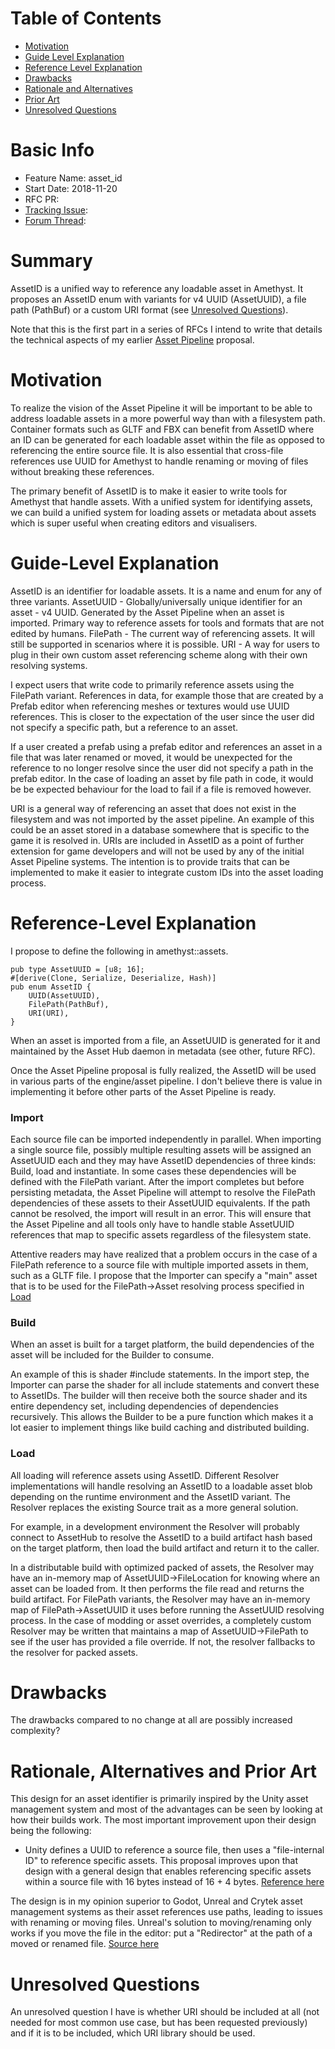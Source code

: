 # Table of Contents

- [Motivation](#motivation)
- [Guide Level Explanation](#guide-level-explanation)
- [Reference Level Explanation](#reference-level-explanation)
- [Drawbacks](#drawbacks)
- [Rationale and Alternatives](#rationale-and-alternatives)
- [Prior Art](#prior-art)
- [Unresolved Questions](#unresolved-questions)

# Basic Info
[basic]: #basic-info

- Feature Name: asset_id
- Start Date: 2018-11-20
- RFC PR: 
- [Tracking Issue](#tracking-issue): 
- [Forum Thread](#forum-discussion): 

# Summary
[summary]: #summary

AssetID is a unified way to reference any loadable asset in Amethyst. It proposes an AssetID enum with variants for v4 UUID (AssetUUID), a file path (PathBuf) or a custom URI format (see [Unresolved Questions](#unresolved-questions)).

Note that this is the first part in a series of RFCs I intend to write that details the technical aspects of my earlier [Asset Pipeline](https://github.com/amethyst/amethyst/issues/875) proposal.

# Motivation
[motivation]: #motivation

To realize the vision of the Asset Pipeline it will be important to be able to address loadable assets in a more powerful way than with a filesystem path.
Container formats such as GLTF and FBX can benefit from AssetID where an ID can be generated for each loadable asset within the file as opposed to referencing the entire source file.
It is also essential that cross-file references use UUID for Amethyst to handle renaming or moving of files without breaking these references.

The primary benefit of AssetID is to make it easier to write tools for Amethyst that handle assets. With a unified system for identifying assets, we can build a unified system for loading assets or metadata about assets which is super useful when creating editors and visualisers.

# Guide-Level Explanation
[guide-level-explanation]: #guide-level-explanation

AssetID is an identifier for loadable assets. It is a name and enum for any of three variants.
AssetUUID - Globally/universally unique identifier for an asset - v4 UUID. Generated by the Asset Pipeline when an asset is imported. Primary way to reference assets for tools and formats that are not edited by humans.
FilePath - The current way of referencing assets. It will still be supported in scenarios where it is possible.
URI - A way for users to plug in their own custom asset referencing scheme along with their own resolving systems.

I expect users that write code to primarily reference assets using the FilePath variant. References in data, for example those that are created by a Prefab editor when referencing meshes or textures would use UUID references. This is closer to the expectation of the user since the user did not specify a specific path, but a reference to an asset. 

If a user created a prefab using a prefab editor and references an asset in a file that was later renamed or moved, it would be unexpected for the reference to no longer resolve since the user did not specify a path in the prefab editor. In the case of loading an asset by file path in code, it would be be expected behaviour for the load to fail if a file is removed however.

URI is a general way of referencing an asset that does not exist in the filesystem and was not imported by the asset pipeline. An example of this could be an asset stored in a database somewhere that is specific to the game it is resolved in. URIs are included in AssetID as a point of further extension for game developers and will not be used by any of the initial Asset Pipeline systems.
The intention is to provide traits that can be implemented to make it easier to integrate custom IDs into the asset loading process.

# Reference-Level Explanation
[reference-level-explanation]: #reference-level-explanation

I propose to define the following in amethyst::assets.
```
pub type AssetUUID = [u8; 16];
#[derive(Clone, Serialize, Deserialize, Hash)]
pub enum AssetID {
    UUID(AssetUUID),
    FilePath(PathBuf),
    URI(URI),
}
```

When an asset is imported from a file, an AssetUUID is generated for it and maintained by the Asset Hub daemon in metadata (see other, future RFC).

Once the Asset Pipeline proposal is fully realized, the AssetID will be used in various parts of the engine/asset pipeline. I don't believe there is value in implementing it before other parts of the Asset Pipeline is ready.

### Import
Each source file can be imported independently in parallel. When importing a single source file, possibly multiple resulting assets will be assigned an AssetUUID each and they may have AssetID dependencies of three kinds: Build, load and instantiate.
In some cases these dependencies will be defined with the FilePath variant. After the import completes but before persisting metadata, the Asset Pipeline will attempt to resolve the FilePath dependencies of these assets to their AssetUUID equivalents. If the path cannot be resolved, the import will result in an error. This will ensure that the Asset Pipeline and all tools only have to handle stable AssetUUID references that map to specific assets regardless of the filesystem state.

Attentive readers may have realized that a problem occurs in the case of a FilePath reference to a source file with multiple imported assets in them, such as a GLTF file. I propose that the Importer can specify a "main" asset that is to be used for the FilePath->Asset resolving process specified in [Load](#load)

### Build
When an asset is built for a target platform, the build dependencies of the asset will be included for the Builder to consume.

An example of this is shader #include statements. In the import step, the Importer can parse the shader for all include statements and convert these to AssetIDs. The builder will then receive both the source shader and its entire dependency set, including dependencies of dependencies recursively.
This allows the Builder to be a pure function which makes it a lot easier to implement things like build caching and distributed building.

### Load
[load]: #load
All loading will reference assets using AssetID. Different Resolver implementations will handle resolving an AssetID to a loadable asset blob depending on the runtime environment and the AssetID variant. The Resolver replaces the existing Source trait as a more general solution.

For example, in a development environment the Resolver will probably connect to AssetHub to resolve the AssetID to a build artifact hash based on the target platform, then load the build artifact and return it to the caller.

In a distributable build with optimized packed of assets, the Resolver may have an in-memory map of AssetUUID->FileLocation for knowing where an asset can be loaded from. It then performs the file read and returns the build artifact. For FilePath variants, the Resolver may have an in-memory map of FilePath->AssetUUID it uses before running the AssetUUID resolving process. 
In the case of modding or asset overrides, a completely custom Resolver may be written that maintains a map of AssetUUID->FilePath to see if the user has provided a file override. If not, the resolver fallbacks to the resolver for packed assets.

# Drawbacks
[drawbacks]: #drawbacks

The drawbacks compared to no change at all are possibly increased complexity?

# Rationale, Alternatives and Prior Art
[rationale-and-alternatives]: #rationale-and-alternatives

This design for an asset identifier is primarily inspired by the Unity asset management system and most of the advantages can be seen by looking at how their builds work. The most important improvement upon their design being the following:
- Unity defines a UUID to reference a source file, then uses a "file-internal ID" to reference specific assets. This proposal improves upon that design with a general design that enables referencing specific assets within a source file with 16 bytes instead of 16 + 4 bytes.
[Reference here](https://docs.unity3d.com/ScriptReference/Build.Content.ObjectIdentifier.html)

The design is in my opinion superior to Godot, Unreal and Crytek asset management systems as their asset references use paths, leading to issues with renaming or moving files. Unreal's solution to moving/renaming only works if you move the file in the editor: put a "Redirector" at the path of a moved or renamed file. [Source here](https://docs.unrealengine.com/en-us/Engine/Basics/Redirectors)

# Unresolved Questions
[unresolved-questions]: #unresolved-questions

An unresolved question I have is whether URI should be included at all (not needed for most common use case, but has been requested previously) and if it is to be included, which URI library should be used.